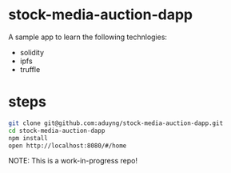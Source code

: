 # stock-media-auction-dapp
A sample app to learn the following technlogies:
* solidity
* ipfs
* truffle

# steps
```bash
git clone git@github.com:aduyng/stock-media-auction-dapp.git
cd stock-media-auction-dapp
npm install
open http://localhost:8080/#/home
```

NOTE: This is a work-in-progress repo!

